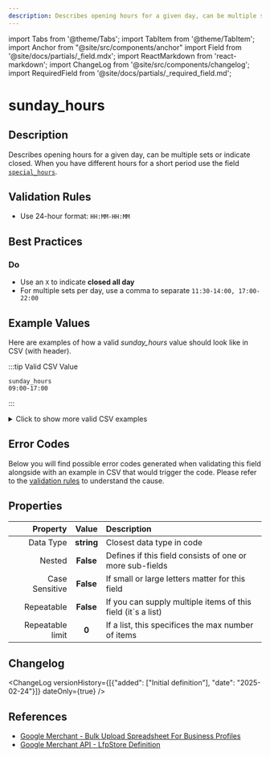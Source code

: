 ```yaml
---
description: Describes opening hours for a given day, can be multiple sets or indicate closed. When you have different hours for a short period use the field [`special_hours`](/feeds/local-store/fields/special_hours.md).
---
```


import Tabs from '@theme/Tabs';
import TabItem from '@theme/TabItem';
import Anchor from "@site/src/components/anchor"
import Field from '@site/docs/partials/_field.mdx';
import ReactMarkdown from 'react-markdown';
import ChangeLog from '@site/src/components/changelog';
import RequiredField from '@site/docs/partials/_required_field.md';

# sunday_hours

<RequiredField/>

## Description

Describes opening hours for a given day, can be multiple sets or indicate closed. When you have different hours for a short period use the field [`special_hours`](/feeds/local-store/fields/special_hours.md).






## Validation Rules

- Use 24-hour format: `HH:MM-HH:MM`


## Best Practices


### Do

- Use an `X` to indicate **closed all day**
- For multiple sets per day, use a comma to separate `11:30-14:00, 17:00-22:00`





## Example Values

Here are examples of how a valid *sunday_hours* value  should look like in CSV (with header).

:::tip Valid CSV Value

```csv
sunday_hours
09:00-17:00
```

:::

<details>
  <summary>Click to show more valid CSV examples</summary>
  <div>

```csv
sunday_hours
09:00-17:00
```

```csv
sunday_hours
"11:30-14:00, 17:00-22:00"
```

```csv
sunday_hours
18:00-02:00
```

```csv
sunday_hours
X
```

```csv
sunday_hours
""
```

```csv
sunday_hours
00:00-24:00
```


  </div>
</details>

## Error Codes

Below you will find possible error codes generated when validating this field alongside with an example in CSV that would trigger the code. Please refer to the [validation rules](#validation-rules) to understand the cause.



## Properties

|     **Property** |         **Value**          | **Description**                                              |
|-----------------:|:--------------------------:|:-------------------------------------------------------------|
|        Data Type |    **string**     | Closest data type in code                                    |
|           Nested |      **False**      | Defines if this field consists of one or more sub-fields     |
|   Case Sensitive |  **False**  | If small or large letters matter for this field              |
|       Repeatable |    **False**    | If you can supply multiple items of this field (it´s a list) |
| Repeatable limit | **0** | If a list, this specifices the max number of items           |

## Changelog
<ChangeLog versionHistory={[{"added": ["Initial definition"], "date": "2025-02-24"}]} dateOnly={true} />

## References
- [Google Merchant - Bulk Upload Spreadsheet For Business Profiles](https://support.google.com/business/answer/3370250?hl=en&sjid=9926158084056215740-EU)
- [Google Merchant API - LfpStore Definition](https://developers.google.com/merchant/api/reference/rest/lfp_v1beta/accounts.lfpStores#LfpStore)
